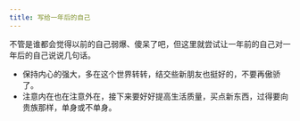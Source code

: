 ```yaml
---
title: 写给一年后的自己
---
```


不管是谁都会觉得以前的自己弱爆、傻呆了吧，但这里就尝试让一年前的自己对一年后的自己说说几句话。

- 保持内心的强大，多在这个世界转转，结交些新朋友也挺好的，不要再傲骄了。
- 注意内在也在注意外在，接下来要好好提高生活质量，买点新东西，过得要向贵族那样，单身或不单身。